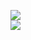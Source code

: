 [![](https://img.shields.io/badge/Made%20With-Github%20Spray-lightgrey.svg?style=for-the-badge&logo=github)](https://github.com/Annihil/github-spray#28637)  
[![](https://i.imgur.com/2DrTn0Z.gif)](https://github.com/Annihil/github-spray)